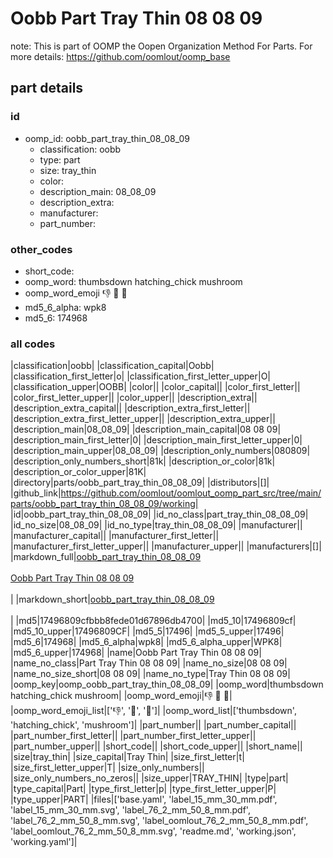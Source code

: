 # Oobb Part Tray Thin 08 08 09  

note: This is part of OOMP the Oopen Organization Method For Parts. For more details: https://github.com/oomlout/oomp_base

##  part details





### id
* oomp_id: oobb_part_tray_thin_08_08_09
  * classification: oobb
  * type: part
  * size: tray_thin
  * color: 
  * description_main: 08_08_09
  * description_extra: 
  * manufacturer: 
  * part_number: 

### other_codes
* short_code: 
* oomp_word: thumbsdown hatching_chick mushroom
* oomp_word_emoji :thumbsdown: :hatching_chick: :mushroom:
* md5_6_alpha: wpk8
* md5_6: 174968

### all codes 
|classification|oobb|
|classification_capital|Oobb|
|classification_first_letter|o|
|classification_first_letter_upper|O|
|classification_upper|OOBB|
|color||
|color_capital||
|color_first_letter||
|color_first_letter_upper||
|color_upper||
|description_extra||
|description_extra_capital||
|description_extra_first_letter||
|description_extra_first_letter_upper||
|description_extra_upper||
|description_main|08_08_09|
|description_main_capital|08 08 09|
|description_main_first_letter|0|
|description_main_first_letter_upper|0|
|description_main_upper|08_08_09|
|description_only_numbers|080809|
|description_only_numbers_short|81k|
|description_or_color|81k|
|description_or_color_upper|81K|
|directory|parts/oobb_part_tray_thin_08_08_09|
|distributors|[]|
|github_link|https://github.com/oomlout/oomlout_oomp_part_src/tree/main/parts/oobb_part_tray_thin_08_08_09/working|
|id|oobb_part_tray_thin_08_08_09|
|id_no_class|part_tray_thin_08_08_09|
|id_no_size|08_08_09|
|id_no_type|tray_thin_08_08_09|
|manufacturer||
|manufacturer_capital||
|manufacturer_first_letter||
|manufacturer_first_letter_upper||
|manufacturer_upper||
|manufacturers|[]|
|markdown_full|[oobb_part_tray_thin_08_08_09](https://github.com/oomlout/oomlout_oomp_part_src/tree/main/parts/oobb_part_tray_thin_08_08_09/working)<br>[](https://github.com/oomlout/oomlout_oomp_part_src/tree/main/parts/oobb_part_tray_thin_08_08_09/working)<br>[Oobb Part Tray Thin 08 08 09](https://github.com/oomlout/oomlout_oomp_part_src/tree/main/parts/oobb_part_tray_thin_08_08_09/working)<br><br>|
|markdown_short|[oobb_part_tray_thin_08_08_09](https://github.com/oomlout/oomlout_oomp_part_src/tree/main/parts/oobb_part_tray_thin_08_08_09/working)<br><br>|
|md5|17496809cfbbb8fede01d67896db4700|
|md5_10|17496809cf|
|md5_10_upper|17496809CF|
|md5_5|17496|
|md5_5_upper|17496|
|md5_6|174968|
|md5_6_alpha|wpk8|
|md5_6_alpha_upper|WPK8|
|md5_6_upper|174968|
|name|Oobb Part Tray Thin 08 08 09|
|name_no_class|Part Tray Thin 08 08 09|
|name_no_size|08 08 09|
|name_no_size_short|08 08 09|
|name_no_type|Tray Thin 08 08 09|
|oomp_key|oomp_oobb_part_tray_thin_08_08_09|
|oomp_word|thumbsdown hatching_chick mushroom|
|oomp_word_emoji|:thumbsdown: :hatching_chick: :mushroom:|
|oomp_word_emoji_list|[':thumbsdown:', ':hatching_chick:', ':mushroom:']|
|oomp_word_list|['thumbsdown', 'hatching_chick', 'mushroom']|
|part_number||
|part_number_capital||
|part_number_first_letter||
|part_number_first_letter_upper||
|part_number_upper||
|short_code||
|short_code_upper||
|short_name||
|size|tray_thin|
|size_capital|Tray Thin|
|size_first_letter|t|
|size_first_letter_upper|T|
|size_only_numbers||
|size_only_numbers_no_zeros||
|size_upper|TRAY_THIN|
|type|part|
|type_capital|Part|
|type_first_letter|p|
|type_first_letter_upper|P|
|type_upper|PART|
|files|['base.yaml', 'label_15_mm_30_mm.pdf', 'label_15_mm_30_mm.svg', 'label_76_2_mm_50_8_mm.pdf', 'label_76_2_mm_50_8_mm.svg', 'label_oomlout_76_2_mm_50_8_mm.pdf', 'label_oomlout_76_2_mm_50_8_mm.svg', 'readme.md', 'working.json', 'working.yaml']|
